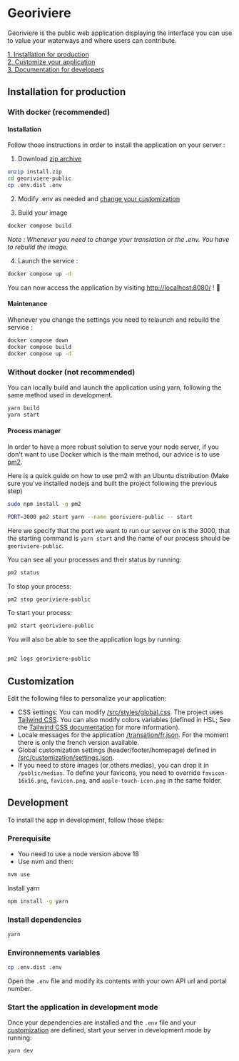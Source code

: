 # Georiviere

Georiviere is the public web application displaying the interface you can use to value your waterways and where users can contribute.

[1. Installation for production](#install)  
[2. Customize your application](#customization)  
[3. Documentation for developers](#development)

## Installation for production

### With docker (recommended)

<a name="install"/>

#### Installation

Follow those instructions in order to install the application on your server :

1. Download [zip archive](https://github.com/Georiviere/Georiviere-admin/releases/latest/download/install.zip)
```bash
unzip install.zip
cd georiviere-public
cp .env.dist .env
```
2. Modify .env as needed and [change your customization](#customization)

3. Build your image
```bash
docker compose build
```
*Note : Whenever you need to change your translation or the .env. You have to rebuild the image.*

4. Launch the service :
```bash
docker compose up -d
```

You can now access the application by visiting [http://localhost:8080/](http://localhost:8080/) ! 🎉

#### Maintenance

Whenever you change the settings you need to relaunch and rebuild the service :
```bash
docker compose down
docker compose build
docker compose up -d
```

### Without docker (not recommended)

You can locally build and launch the application using yarn, following the same method used in development.

```bash
yarn build
yarn start
```

#### Process manager

In order to have a more robust solution to serve your node server, if you don't want to use Docker which is the main method, our advice is to use [pm2](https://pm2.keymetrics.io/).

Here is a quick guide on how to use pm2 with an Ubuntu distribution (Make sure you've installed nodejs and built the project following the previous step)

```sh
sudo npm install -g pm2
```

```sh
PORT=3000 pm2 start yarn --name georiviere-public -- start
```

Here we specify that the port we want to run our server on is the 3000, that the starting command is `yarn start` and the name of our process should be `georiviere-public`.

You can see all your processes and their status by running:

```sh
pm2 status
```

To stop your process:

```sh
pm2 stop georiviere-public
```

To start your process:

```sh
pm2 start georiviere-public
```

You will also be able to see the application logs by running:

```sh

pm2 logs georiviere-public
```

<a name="customization"/>

## Customization

Edit the following files to personalize your application:
- CSS settings: You can modify [/src/styles/global.css](https://github.com/Georiviere/Georiviere-public/blob/main/src/styles/globals.css). The project uses [Tailwind CSS](https://tailwindcss.com/). 
 You can also modify colors variables (defined in HSL; See the [Tailwind CSS documentation](https://tailwindcss.com/docs/customizing-colors#using-css-variables) for more information). 
 - Locale messages for the application [/transation/fr.json](https://github.com/Georiviere/Georiviere-public/blob/main/translations/fr.json). For the moment there is only the french version available.
 - Global customization settings (header/footer/homepage) defined in [/src/customization/settings.json](https://github.com/Georiviere/Georiviere-public/blob/main/src/customization/settings.json).
 - If you need to store images (or others medias), you can drop it in `/public/medias`. To define your favicons, you need to override `favicon-16x16.png`, `favicon.png`, and `apple-touch-icon.png` in the same folder.

<a name="development"/>

## Development

To install the app in development, follow those steps:

### Prerequisite

- You need to use a node version above 18
- Use nvm and then:

```bash
nvm use
```

Install yarn

```bash
npm install -g yarn
```

### Install dependencies

```bash
yarn
```

### Environnements variables

```bash
cp .env.dist .env
```

Open the `.env` file and modify its contents with your own API url and portal number.

### Start the application in development mode

Once your dependencies are installed and the `.env` file and your [customization](#customization)   are defined, start your server in development mode by running:

```bash
yarn dev
```
